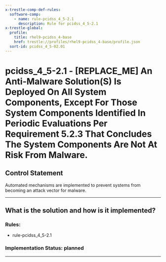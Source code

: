 ```yaml
---
x-trestle-comp-def-rules:
  software-comp:
    - name: rule-pcidss_4_5-2.1
      description: Rule for pcidss_4_5-2.1
x-trestle-global:
  profile:
    title: rhel9-pcidss_4-base
    href: trestle://profiles/rhel9-pcidss_4-base/profile.json
  sort-id: pcidss_4_5-02.01
---
```


# pcidss_4_5-2.1 - \[REPLACE_ME\] An Anti-Malware Solution(S) Is Deployed On All System Components, Except For Those System Components Identified In Periodic Evaluations Per Requirement 5.2.3 That Concludes The System Components Are Not At Risk From Malware.

## Control Statement

Automated mechanisms are implemented to prevent systems from becoming an attack vector for
malware.

______________________________________________________________________

## What is the solution and how is it implemented?

<!-- For implementation status enter one of: implemented, partial, planned, alternative, not-applicable -->

<!-- Note that the list of rules under ### Rules: is read-only and changes will not be captured after assembly to JSON -->

<!-- Add control implementation description here for control: pcidss_4_5-2.1 -->

### Rules:

  - rule-pcidss_4_5-2.1

### Implementation Status: planned

______________________________________________________________________
